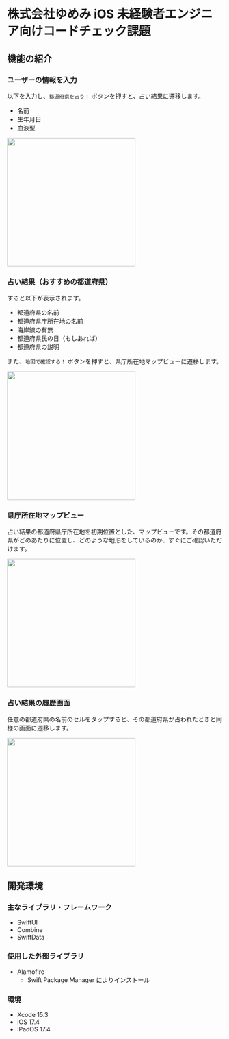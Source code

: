 # 株式会社ゆめみ iOS 未経験者エンジニア向けコードチェック課題

## 機能の紹介

### ユーザーの情報を入力
以下を入力し、`都道府県を占う！` ボタンを押すと、占い結果に遷移します。
- 名前
- 生年月日
- 血液型
  
<img src="https://github.com/Taichone/yumemi-ios-junior-engineer-codecheck-app/assets/86025871/61ce3703-cbef-46b1-9db0-2d19e47e4e38" width="300">

### 占い結果（おすすめの都道府県）
すると以下が表示されます。
- 都道府県の名前
- 都道府県庁所在地の名前
- 海岸線の有無
- 都道府県民の日（もしあれば）
- 都道府県の説明

また、`地図で確認する！` ボタンを押すと、県庁所在地マップビューに遷移します。

<img src="https://github.com/Taichone/yumemi-ios-junior-engineer-codecheck-app/assets/86025871/738a5624-6947-492a-80c3-fe767cb01770" width="300">

### 県庁所在地マップビュー
占い結果の都道府県庁所在地を初期位置とした、マップビューです。その都道府県がどのあたりに位置し、どのような地形をしているのか、すぐにご確認いただけます。

<img src="https://github.com/Taichone/yumemi-ios-junior-engineer-codecheck-app/assets/86025871/4a2329f4-0149-4f7c-be8b-4ac854446260" width="300">

### 占い結果の履歴画面
任意の都道府県の名前のセルをタップすると、その都道府県が占われたときと同様の画面に遷移します。

<img src="https://github.com/Taichone/yumemi-ios-junior-engineer-codecheck-app/assets/86025871/4779540d-098e-4809-817a-d91d418b9d18" width="300">

## 開発環境

### 主なライブラリ・フレームワーク
- SwiftUI
- Combine
- SwiftData

### 使用した外部ライブラリ
- Alamofire
  - Swift Package Manager によりインストール
 
### 環境
- Xcode 15.3
- iOS 17.4
- iPadOS 17.4
